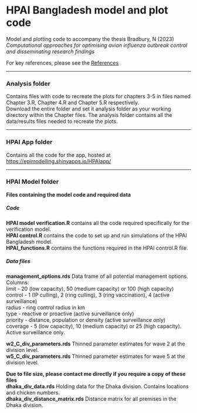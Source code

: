 # HPAI Bangladesh model and plot code

Model and plotting code to accompany the thesis Bradbury, N (2023) *Computational approaches for optimising avian influenza outbreak control and disseminating research findings*

For key references, please see the [References](https://github.com/nabury/HPAI/wiki/References)

---

### Analysis folder

Contains files with code to recreate the plots for chapters 3-5 in files named Chapter 3.R, Chapter 4.R and Chapter 5.R respectively.  
Download the entire folder and set it analysis folder as your working directory within the Chapter files. 
The analysis folder contains all the data/results files needed to recreate the plots.

---

### HPAI App folder
Contains all the code for the app, hosted at https://epimodelling.shinyapps.io/HPAIapp/  

---

### HPAI Model folder

**Files containing the model code and required data**

##### Code
**HPAI model verification.R** contains all the code required specifically for the verification model.  
**HPAI control.R** contains the code to set up and run simulations of the HPAI Bangladesh model.     
**HPAI_functions.R** contains the functions required in the HPAI control.R file.  

##### Data files
**management_options.rds** Data frame of all potential management options.   
Columns:   
limit - 20 (low capacity), 50 (medium capacity) or 100 (high capacity)  
control - 1 (IP culling), 2 (ring culling), 3 (ring vaccination), 4 (active surveillance)  
radius - ring control radius in km  
type - reactive or proactive (active surveillance only)  
priority - distance, population or density (active surveillance only)  
coverage - 5 (low capacity), 10 (medium capacity) or 25 (high capacity). Active surveillance only. 

**w2_C_div_parameters.rds** Thinned parameter estimates for wave 2 at the division level.  
**w5_C_div_parameters.rds** Thinned parameter estimates for wave 5 at the division level. 

**Due to file size, please contact me directly if you require a copy of these files**  
**dhaka_div_data.rds** Holding data for the Dhaka division. Contains locations and chicken numbers.  
**dhaka_div_distance_matrix.rds** Distance matrix for all premises in the Dhaka division.  
